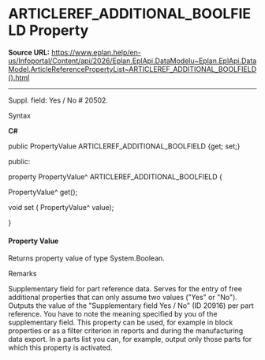 # ARTICLEREF_ADDITIONAL_BOOLFIELD Property

**Source URL:** https://www.eplan.help/en-us/Infoportal/Content/api/2026/Eplan.EplApi.DataModelu~Eplan.EplApi.DataModel.ArticleReferencePropertyList~ARTICLEREF_ADDITIONAL_BOOLFIELD().html

---

Suppl. field: Yes / No # 20502.

Syntax

**C#**



public PropertyValue ARTICLEREF_ADDITIONAL_BOOLFIELD {get; set;}

public:

property PropertyValue^ ARTICLEREF_ADDITIONAL_BOOLFIELD {

   PropertyValue^ get();

   void set (    PropertyValue^ value);

}


#### Property Value

Returns property value of type System.Boolean.

Remarks

Supplementary field for part reference data. Serves for the entry of free additional properties that can only assume two values ("Yes" or "No"). Outputs the value of the "Supplementary field Yes / No" (ID 20916) per part reference. You have to note the meaning specified by you of the supplementary field. This property can be used, for example in block properties or as a filter criterion in reports and during the manufacturing data export. In a parts list you can, for example, output only those parts for which this property is activated.
